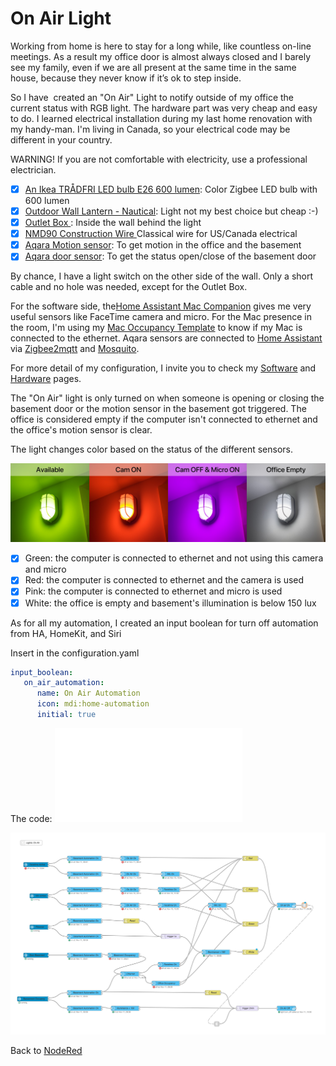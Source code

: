 # On Air Light #

Working from home is here to stay for a long while, like countless on-line meetings. As a result my office door is almost always closed and I barely see my family, even if we are all present at the same time in the same house, because they never know if it’s ok to step inside.

So I have  created an "On Air" Light to notify outside of my office the current status with RGB light. The hardware part was very cheap and easy to do. I learned electrical installation during my last home renovation with my handy-man. I'm living in Canada, so your electrical code may be different in your country.

WARNING! If you are not comfortable with electricity, use a professional electrician.


- [X] [An Ikea TRÅDFRI LED bulb E26 600 lumen](https://www.ikea.com/ca/en/p/tradfri-led-bulb-e26-600-lumen-wireless-dimmable-color-and-white-spectrum-color-and-white-spectrum-globe-opal-white-90408617/): Color Zigbee LED bulb with 600 lumen
- [X] [Outdoor Wall Lantern - Nautical](https://www.rona.ca/en/outdoor-wall-lantern-nautical-0511193): Light not my best choice but cheap :-)
- [x] [Outlet Box ](https://www.renodepot.com/en/outlet-box-0320005) : Inside the wall behind the light
- [x] [NMD90 Construction Wire ](https://www.rona.ca/en/canada-wire-nmd90-construction-wire-47174810-1798001)  Classical wire for US/Canada electrical
- [X] [Aqara Motion sensor](https://www.aqara.com/en/human_motion_sensor.html): To get motion in the office and the basement
- [X] [Aqara door sensor](https://www.aqara.com/en/door_and_window_sensor.html): To get the status open/close of the basement door

By chance, I have a light switch on the other side of the wall. Only a short cable and no hole was needed, except for the Outlet Box.

For the software side, the[Home Assistant Mac Companion](https://www.home-assistant.io/blog/2020/09/18/mac-companion/) gives me very useful sensors like FaceTime camera and micro. For the Mac presence in the room, I'm using my [Mac Occupancy Template](../../../HomeAssistant/macOccupancyTemplate) to know if my Mac is connected to the ethernet. Aqara sensors are connected to [Home Assistant](https://registry.hub.docker.com/r/homeassistant/home-assistant) via [Zigbee2mqtt](https://registry.hub.docker.com/r/koenkk/zigbee2mqtt) and [Mosquito](https://registry.hub.docker.com/_/eclipse-mosquitto/).

For more detail of my configuration, I invite you to check my [Software](software.md) and [Hardware](hardware.md) pages.

The "On Air" light is only turned on when someone is opening or closing the basement door or the motion sensor in the basement got triggered. The office is considered empty if the computer isn't connected to ethernet and the office's motion sensor is clear.

The light changes color based on the status of the different sensors.

![On Air Light Photo](onAirLight_photo.jpg)

- [x] Green: the computer is connected to ethernet and not using this camera and micro
- [x] Red: the computer is connected to ethernet and the camera is used
- [x] Pink: the computer is connected to ethernet and micro is used
- [x] White: the office is empty and basement's illumination is below 150 lux

As for all my automation, I created an input boolean for turn off automation from HA, HomeKit, and Siri

Insert in the configuration.yaml
```yml
input_boolean:
   on_air_automation:
      name: On Air Automation
      icon: mdi:home-automation
      initial: true
```

The code: ![On Air Light Json](onAirLight.json)

![On Air Light Graph](onAirLight.png)

Back to [NodeRed](../../README.md)
